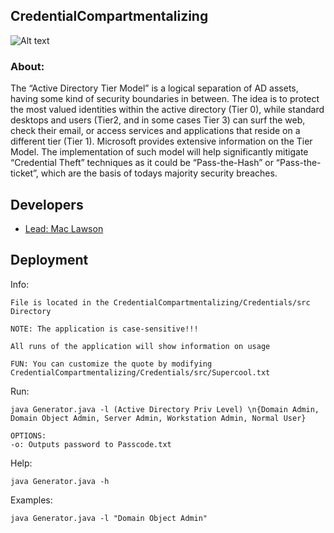 
## CredentialCompartmentalizing
![Alt text](https://external-content.duckduckgo.com/iu/?u=https%3A%2F%2Fjumpcloud.com%2Fwp-content%2Fuploads%2F2016%2F07%2FAD1.png&f=1&nofb=1&ipt=55ac2b9fb2b985e7b0cc4a287200e6971348cb9bd7bb6caf40efb29b7a180846&ipo=images)

### About:
The “Active Directory Tier Model” is a logical separation of AD assets, having some kind of security boundaries in between. The idea is to protect the most valued identities within the active directory (Tier 0), while standard desktops and users (Tier2, and in some cases Tier 3) can surf the web, check their email, or access services and applications that reside on a different tier (Tier 1). Microsoft provides extensive information on the Tier Model. The implementation of such model will help significantly mitigate “Credential Theft” techniques as it could be “Pass-the-Hash” or “Pass-the-ticket”, which are the basis of todays majority security breaches.




## Developers

- [Lead: Mac Lawson](https://www.github.com/mac-lawson)



## Deployment
Info:
```
File is located in the CredentialCompartmentalizing/Credentials/src Directory

NOTE: The application is case-sensitive!!!

All runs of the application will show information on usage

FUN: You can customize the quote by modifying CredentialCompartmentalizing/Credentials/src/Supercool.txt
```
Run:
```
java Generator.java -l (Active Directory Priv Level) \n{Domain Admin, Domain Object Admin, Server Admin, Workstation Admin, Normal User} 

OPTIONS: 
-o: Outputs password to Passcode.txt
```
Help: 
```
java Generator.java -h
```
Examples: 
```
java Generator.java -l "Domain Object Admin"
```

